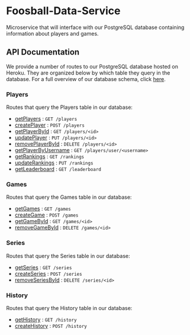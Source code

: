# Foosball-Data-Service

Microservice that will interface with our PostgreSQL database containing information about players and games.

## API Documentation

We provide a number of routes to our PostgreSQL database hosted on Heroku. They are organized below by which table they query in the database. For a full overview of our database schema, click [here](schema.md).

### Players

Routes that query the Players table in our database:

* [getPlayers](api/getPlayers.md) : `GET /players`
* [createPlayer](api/createPlayer.md) : `POST /players`
* [getPlayerById](api/api/getPlayerById.md) : `GET /players/<id>`
* [updatePlayer](api/updatePlayer.md) : `PUT /players/<id>`
* [removePlayerById](api/removePlayerById) : `DELETE /players/<id>`
* [getPlayerByUsername](api/getPlayerByUsername.md) : `GET /players/user/<username>`
* [getRankings](api/getRankings.md) : `GET /rankings`
* [updateRankings](api/updateRankings.md) : `PUT /rankings`
* [getLeaderboard](api/getLeaderboard.md) : `GET /leaderboard`

### Games

Routes that query the Games table in our database: 
* [getGames](api/getGames.md) : `GET /games`
* [createGame](api/createGame.md) : `POST /games`
* [getGameById](api/getGameById.md) : `GET /games/<id>`
* [removeGameById](api/removeGameById.md) : `DELETE /games/<id>`

### Series

Routes that query the Series table in our database: 
* [getSeries](api/getSeries.md) : `GET /series`
* [createSeries](api/createSeries.md) : `POST /series`
* [removeSeriesById](api/removeSeriesById.md) : `DELETE /series/<id>`

### History

Routes that query the History table in our database: 
* [getHistory](api/getHistory.md) : `GET /history`
* [createHistory](api/createHistory.md) : `POST /history`

